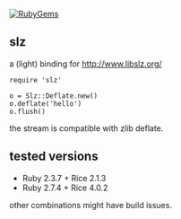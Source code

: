 [![RubyGems](https://img.shields.io/gem/v/slz)](https://rubygems.org/gems/slz)

## slz

a (light) binding for http://www.libslz.org/

```
require 'slz'

o = Slz::Deflate.new()
o.deflate('hello')
o.flush()
```

the stream is compatible with zlib deflate.

## tested versions

- Ruby 2.3.7 + Rice 2.1.3
- Ruby 2.7.4 + Rice 4.0.2

other combinations might have build issues.
